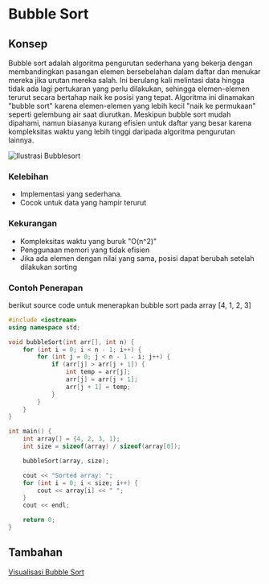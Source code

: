 # Bubble Sort

## Konsep
Bubble sort adalah algoritma pengurutan sederhana yang bekerja dengan membandingkan pasangan elemen bersebelahan dalam daftar dan menukar mereka jika urutan mereka salah. Ini berulang kali melintasi data hingga tidak ada lagi pertukaran yang perlu dilakukan, sehingga elemen-elemen terurut secara bertahap naik ke posisi yang tepat. Algoritma ini dinamakan "bubble sort" karena elemen-elemen yang lebih kecil "naik ke permukaan" seperti gelembung air saat diurutkan. Meskipun bubble sort mudah dipahami, namun biasanya kurang efisien untuk daftar yang besar karena kompleksitas waktu yang lebih tinggi daripada algoritma pengurutan lainnya.

![Ilustrasi Bubblesort](img/bubblesort.jpg)

### Kelebihan
- Implementasi yang sederhana.
- Cocok untuk data yang hampir terurut

### Kekurangan
- Kompleksitas waktu yang buruk "O(n^2)" 
- Penggunaan memori yang tidak efisien
- Jika ada elemen dengan nilai yang sama, posisi dapat berubah setelah dilakukan sorting

### Contoh Penerapan
berikut source code untuk menerapkan bubble sort pada array [4, 1, 2, 3]

```cpp
#include <iostream>
using namespace std;

void bubbleSort(int arr[], int n) {
    for (int i = 0; i < n - 1; i++) {
        for (int j = 0; j < n - 1 - i; j++) {
            if (arr[j] > arr[j + 1]) {
                int temp = arr[j];
                arr[j] = arr[j + 1];
                arr[j + 1] = temp;
            }
        }
    }
}

int main() {
    int array[] = {4, 2, 3, 1};
    int size = sizeof(array) / sizeof(array[0]);

    bubbleSort(array, size);

    cout << "Sorted array: ";
    for (int i = 0; i < size; i++) {
        cout << array[i] << " ";
    }
    cout << endl;

    return 0;
}
```

## Tambahan
[Visualisasi Bubble Sort](https://www.hackerearth.com/practice/algorithms/sorting/bubble-sort/visualize/)

